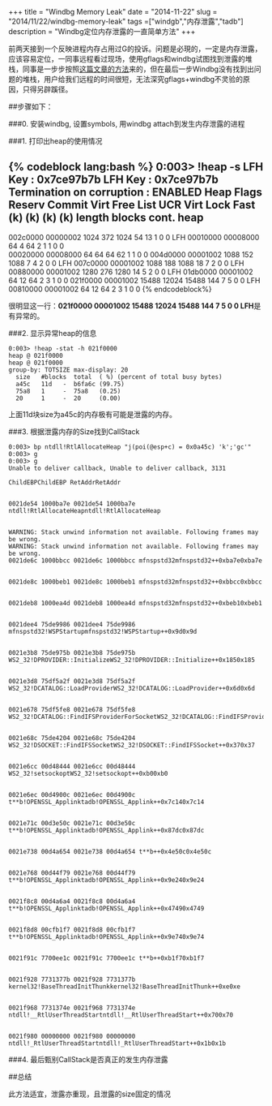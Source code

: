 +++
title = "Windbg Memory Leak"
date = "2014-11-22"
slug = "2014/11/22/windbg-memory-leak"
tags =["windgb","内存泄露","tadb"]
description = "Windbg定位内存泄露的一直简单方法"
+++

前两天接到一个反映进程内存占用过G的投诉。问题是必現的，一定是内存泄露，应该容易定位，一同事远程看过现场，使用gflags和windbg试图找到泄露的堆栈，同事是一步步按照[这篇文章的方法][1]来的，但在最后一步Windbg没有找到出问题的堆栈，用户给我们远程的时间很短，无法深究gflags+windbg不灵验的原因，只得另辟蹊径。

##步骤如下：

###0. 安装windbg, 设置symbols, 用windbg attach到发生内存泄露的进程

###1. 打印出heap的使用情况

{% codeblock lang:bash %}
0:003> !heap -s
LFH Key : 0x7ce97b7b
LFH Key : 0x7ce97b7b
Termination on corruption : ENABLED
Heap     Flags    Reserv Commit  Virt   Free   List    UCR    Virt  Lock Fast 
                  (k)    (k)     (k)    (k)    length  blocks cont. heap 
-----------------------------------------------------------------------------
002c0000 00000002 1024    372     1024   54    13      1      0     0    LFH
00010000 00008000 64      4       64 2   1     1       0      0  
00020000 00008000 64      64      64     62    1       1      0     0 
004d0000 00001002 1088    152     1088   7     4       2      0     0    LFH
007c0000 00001002 1088    188     1088   18    7       2      0     0    LFH
00880000 00001002 1280    276     1280   14    5       2      0     0    LFH
01db0000 00001002 64      12      64     2     3       1      0     0 
021f0000 00001002 15488   12024   15488  144   7       5      0     0    LFH
00810000 00001002 64      12      64     2     3       1      0     0 
{% endcodeblock%}

很明显这一行：**021f0000 00001002 15488   12024   15488  144   7       5      0     0    LFH**是有异常的。

###2. 显示异常heap的信息

```
0:003> !heap -stat -h 021f0000
heap @ 021f0000
heap @ 021f0000
group-by: TOTSIZE max-display: 20
  size   #blocks  total  ( %) (percent of total busy bytes)
  a45c   11d   -  b6fa6c (99.75)
  75a8   1     -  75a8   (0.25)
  20     1     -  20     (0.00)
```

上面11d块size为a45c的内存极有可能是泄露的内存。

###3. 根据泄露内存的Size找到CallStack
```
0:003> bp ntdll!RtlAllocateHeap "j(poi(@esp+c) = 0x0a45c) 'k';'gc'"
0:003> g
0:003> g
Unable to deliver callback, Unable to deliver callback, 3131

ChildEBPChildEBP RetAddrRetAddr


0021de54 1000ba7e 0021de54 1000ba7e ntdll!RtlAllocateHeapntdll!RtlAllocateHeap


WARNING: Stack unwind information not available. Following frames may be wrong.
WARNING: Stack unwind information not available. Following frames may be wrong.
0021de6c 1000bbcc 0021de6c 1000bbcc mfnspstd32mfnspstd32++0xba7e0xba7e


0021de8c 1000beb1 0021de8c 1000beb1 mfnspstd32mfnspstd32++0xbbcc0xbbcc


0021deb8 1000ea4d 0021deb8 1000ea4d mfnspstd32mfnspstd32++0xbeb10xbeb1


0021dee4 75de9986 0021dee4 75de9986 mfnspstd32!WSPStartupmfnspstd32!WSPStartup++0x9d0x9d


0021e3b8 75de975b 0021e3b8 75de975b WS2_32!DPROVIDER::InitializeWS2_32!DPROVIDER::Initialize++0x1850x185


0021e3d8 75df5a2f 0021e3d8 75df5a2f WS2_32!DCATALOG::LoadProviderWS2_32!DCATALOG::LoadProvider++0x6d0x6d


0021e678 75df5fe8 0021e678 75df5fe8 WS2_32!DCATALOG::FindIFSProviderForSocketWS2_32!DCATALOG::FindIFSProviderForSocket++0x630x63


0021e68c 75de4204 0021e68c 75de4204 WS2_32!DSOCKET::FindIFSSocketWS2_32!DSOCKET::FindIFSSocket++0x370x37


0021e6cc 00d48444 0021e6cc 00d48444 WS2_32!setsockoptWS2_32!setsockopt++0xb00xb0


0021e6ec 00d4900c 0021e6ec 00d4900c t**b!OPENSSL_Applinktadb!OPENSSL_Applink++0x7c140x7c14


0021e71c 00d3e50c 0021e71c 00d3e50c t**b!OPENSSL_Applinktadb!OPENSSL_Applink++0x87dc0x87dc


0021e738 00d4a654 0021e738 00d4a654 t**b++0x4e50c0x4e50c


0021e768 00d44f79 0021e768 00d44f79 t**b!OPENSSL_Applinktadb!OPENSSL_Applink++0x9e240x9e24


0021f8c8 00d4a6a4 0021f8c8 00d4a6a4 t**b!OPENSSL_Applinktadb!OPENSSL_Applink++0x47490x4749


0021f8d8 00cfb1f7 0021f8d8 00cfb1f7 t**b!OPENSSL_Applinktadb!OPENSSL_Applink++0x9e740x9e74


0021f91c 7700ee1c 0021f91c 7700ee1c t**b++0xb1f70xb1f7


0021f928 7731377b 0021f928 7731377b kernel32!BaseThreadInitThunkkernel32!BaseThreadInitThunk++0xe0xe


0021f968 7731374e 0021f968 7731374e ntdll!__RtlUserThreadStartntdll!__RtlUserThreadStart++0x700x70


0021f980 00000000 0021f980 00000000 ntdll!_RtlUserThreadStartntdll!_RtlUserThreadStart++0x1b0x1b
```

###4. 最后甄别CallStack是否真正的发生内存泄露

##总结

此方法适宜，泄露亦重现，且泄露的size固定的情况


[1]:http://www.codeproject.com/Articles/31382/Memory-Leak-Detection-Using-Windbg
